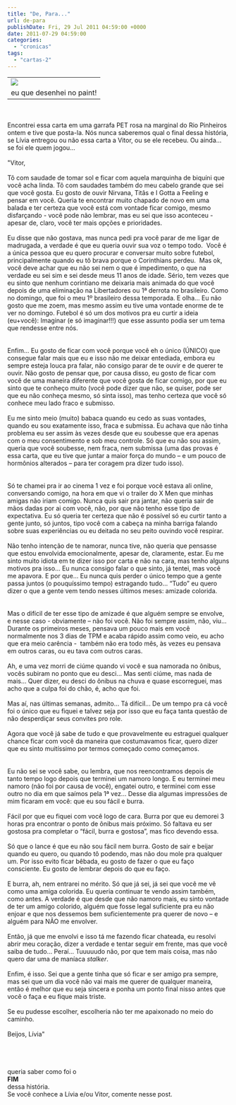 ```yaml
---
title: "De, Para..."
url: de-para
publishDate: Fri, 29 Jul 2011 04:59:00 +0000
date: 2011-07-29 04:59:00
categories: 
  - "cronicas"
tags: 
  - "cartas-2"
---
```

<div><table cellpadding="0" cellspacing="0"><tbody><tr><td><a href="http://2.bp.blogspot.com/-ebfK_-J7pr4/TjJFXwYBLUI/AAAAAAAACY0/tgP8mrpkPJU/s1600/postfoto.png" imageanchor="1"><img border="0" src="http://2.bp.blogspot.com/-ebfK_-J7pr4/TjJFXwYBLUI/AAAAAAAACY0/tgP8mrpkPJU/s1600/postfoto.png"></a></td></tr><tr><td>eu que desenhei no paint!</td></tr></tbody></table><span><br></span><br><span>            </span><span>E</span><span>ncontrei essa carta em uma garrafa PET rosa na marginal do Rio Pinheiros ontem e tive que posta-la. Nós nunca saberemos qual o final dessa história, se Lívia entregou ou não essa carta a Vitor, ou se ele recebeu. Ou ainda... se foi ele quem jogou... </span></div><div><span><br></span></div><div><span>"Vitor,</span></div><div><span><br></span></div><div><span>             </span><span>Tô com saudade de tomar sol e ficar com aquela marquinha de biquíni que você acha linda. Tô com saudades também do meu cabelo grande que sei que você gosta. Eu gosto de ouvir Nirvana, Titãs e I Gotta a Feeling e pensar em você. Queria te encontrar muito chapado de novo em uma balada e ter certeza que você está com vontade ficar comigo, mesmo disfarçando - você pode não lembrar, mas eu sei que isso aconteceu - apesar de, claro, você ter mais opções e prioridades.</span></div><div><span><br></span></div><div><span>             </span><span>Eu disse que não gostava, mas nunca pedi pra você parar de me ligar de madrugada, a verdade é que eu queria ouvir sua voz o tempo todo.  Você é a única pessoa que eu quero procurar e conversar muito sobre futebol, principalmente quando eu tô brava porque o Corinthians perdeu.  Mas ok, você deve achar que eu não sei nem o que é impedimento, o que na verdade eu sei sim e sei desde meus 11 anos de idade. Sério, tem vezes que eu sinto que nenhum corintiano me deixaria mais animada do que você depois de uma eliminação na Libertadores ou 1ª derrota no brasileiro. Como no domingo, que foi o meu 1º brasileiro dessa temporada. E olha... Eu não gosto que me zoem, mas mesmo assim eu tive uma vontade enorme de te ver no domingo. Futebol é só um dos motivos pra eu curtir a ideia (eu+você): Imaginar (e só imaginar!!!) que esse assunto podia ser um tema que rendesse entre nós.</span></div><div><span><br></span><br><span>             </span><span>Enfim... Eu gosto de ficar com você porque você eh o único (ÚNICO) que consegue falar mais que eu e isso não me deixar entediada, embora eu sempre esteja louca pra falar, não consigo parar de te ouvir e de querer te ouvir. Não gosto de pensar que, por causa disso, eu gosto de ficar com você de uma maneira diferente que você gosta de ficar comigo, por que eu sinto que te conheço muito (você pode dizer que não, se quiser, pode ser que eu não conheça mesmo, só sinta isso), mas tenho certeza que você só conhece meu lado fraco e submisso.</span></div><div><span><br></span></div><div><span>             </span><span>Eu me sinto meio (muito) babaca quando eu cedo as suas vontades, quando eu sou exatamente isso, fraca e submissa. Eu achava que não tinha problema eu ser assim às vezes desde que eu soubesse que era apenas com o meu consentimento e sob meu controle. Só que eu não sou assim, queria que você soubesse, nem fraca, nem submissa (uma das provas é essa carta, que eu tive que juntar a maior força do mundo – e um pouco de hormônios alterados – para ter coragem pra dizer tudo isso).</span></div><div><span><br></span><br><span>             </span><span>Só te chamei pra ir ao cinema 1 vez e foi porque você estava ali online, conversando comigo, na hora em que vi o trailer do X Men que minhas amigas não iriam comigo. Nunca quis sair pra jantar, não queria sair de mãos dadas por ai com você, não, por que não tenho esse tipo de expectativa. Eu só queria ter certeza que não é possível só eu curtir tanto a gente junto, só juntos, tipo você com a cabeça na minha barriga falando sobre suas experiências ou eu deitada no seu peito ouvindo você respirar.</span></div><div><span><br></span></div><div><span>             </span><span>Não tenho intenção de te namorar, nunca tive, não queria que pensasse que estou envolvida emocionalmente, apesar de, claramente, estar. Eu me sinto muito idiota em te dizer isso por carta e não na cara, mas tenho alguns motivos pra isso... Eu nunca consigo falar o que sinto, já tentei, mas você me apavora. E por que... Eu nunca quis perder o único tempo que a gente passa juntos (o pouquíssimo tempo) estragando tudo... </span><span>“Tudo” eu quero dizer o que a gente vem tendo nesses últimos meses: amizade colorida.</span></div><div><span><br></span><br><span>             </span><span>Mas o difícil de ter esse tipo de amizade é que alguém sempre se envolve, e nesse caso - obviamente – não foi você. Não foi sempre assim, não, viu... Durante os primeiros meses, pensava um pouco mais em você normalmente nos 3 dias de TPM e acaba rápido assim como veio, eu acho que era meio carência -  também não era todo mês, às vezes eu pensava em outros caras, ou eu tava com outros caras.</span></div><div><span><br></span></div><div><span>             </span><span>Ah, e uma vez morri de ciúme quando vi você e sua namorada no ônibus, vocês subiram no ponto que eu desci... Mas senti ciúme, mas nada de mais... Quer dizer, eu desci do ônibus na chuva e quase escorreguei, mas acho que a culpa foi do chão, é, acho que foi.</span></div><div><span><br></span></div><div><span>             </span><span>Mas aí, nas últimas semanas, admito... Tá difícil... De um tempo pra cá você foi o único que eu fiquei e talvez seja por isso que eu faça tanta questão de não desperdiçar seus convites pro role.</span></div><div><span><br></span></div><div><span>             </span><span>Agora que você já sabe de tudo e que provavelmente eu estraguei qualquer chance ficar com você da maneira que costumavamos ficar, quero dizer que eu sinto muitíssimo por termos começado como começamos. </span></div><div><span><br></span><br><span>             </span><span>Eu não sei se você sabe, ou lembra, que nos reencontramos depois de tanto tempo logo depois que terminei um namoro longo. E eu terminei meu namoro (não foi por causa de você), engatei outro, e terminei com esse outro no dia em que saímos pela 1ª vez... Desse dia algumas impressões de mim ficaram em você: que eu sou fácil e burra.</span></div><div><span><br></span></div><div><span>             </span><span>Fácil por que eu fiquei com você logo de cara. Burra por que eu demorei 3 horas pra encontrar o ponto de ônibus mais próximo. Só faltava eu ser gostosa pra completar o “fácil, burra e gostosa”, mas fico devendo essa.</span><br><span><br></span></div><div><span>             </span><span>Só que o lance é que eu não sou fácil nem burra. Gosto de sair e beijar quando eu quero, ou quando tô podendo, mas não dou mole pra qualquer um. Por isso evito ficar bêbada, eu gosto de fazer o que eu faço consciente. Eu gosto de lembrar depois do que eu faço.</span></div><div><span><br></span></div><div><span>             </span><span>E burra, ah, nem entrarei no mérito. Só que já sei, já sei que você me vê como uma amiga colorida. Eu queria continuar te vendo assim também, como antes. A verdade é que desde que não namoro mais, eu sinto vontade de ter um amigo colorido, alguém que fosse legal suficiente pra eu não enjoar e que nos dessemos bem suficientemente pra querer de novo – e alguém para NÃO me envolver.</span></div><div><span><br></span></div><div><span>             </span><span>Então, já que me envolvi e isso tá me fazendo ficar chateada, eu resolvi abrir meu coração, dizer a verdade e tentar seguir em frente, mas que você saiba de tudo... Peraí... Tuuuuudo não, por que tem mais coisa, mas não quero dar uma de maníaca <i>stalker</i>.</span></div><div><span><br></span></div><div><span>             </span><span>Enfim, é isso. Sei que a gente tinha que só ficar e ser amigo pra sempre, mas sei que um dia você não vai mais me querer de qualquer maneira, então é melhor que eu seja sincera e ponha um ponto final nisso antes que você o faça e eu fique mais triste.</span></div><div><span><br></span></div><div><span>             </span><span>Se eu pudesse escolher, escolheria não ter me apaixonado no meio do caminho.</span></div><div><span><br></span></div><div><span><span> </span>Beijos, Lívia"</span><br><span><br></span><br><span><br></span><br><div><span>queria saber como foi o </span></div><div><span><b>FIM</b></span></div><div><span>dessa história.</span></div><div><span>Se você conhece a Lívia e/ou Vitor, comente nesse post.</span></div></div>
